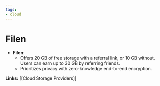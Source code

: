 ```yaml
---
tags: 
- cloud
---
```


# Filen

- **Filen**:
    - Offers 20 GB of free storage with a referral link, or 10 GB without. Users can earn up to 30 GB by referring friends.
    - Prioritizes privacy with zero-knowledge end-to-end encryption.

**Links:** [[Cloud Storage Providers]]

